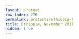 ```yaml
---
layout: protest
row_index: 270
permalink: protests/ethiopia-7
title: Ethiopia, November 2017
hidden: true
---
```

